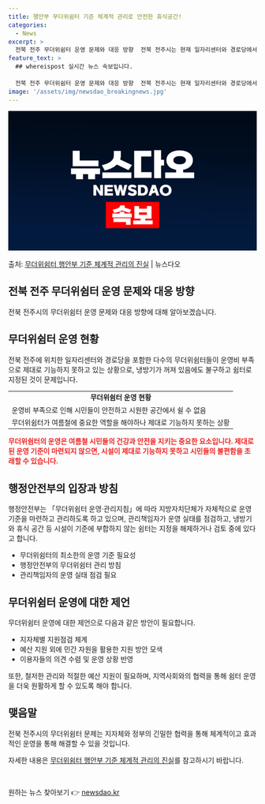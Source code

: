 ```yaml
---
title: 행안부 무더위쉼터 기준 체계적 관리로 안전한 휴식공간!
categories:
  - News
excerpt: >
  전북 전주 무더위쉼터 운영 문제와 대응 방향  전북 전주시는 현재 일자리센터와 경로당에서 운영 중인 무더위쉼…
feature_text: >
  ## whereispost 실시간 뉴스 속보입니다.

  전북 전주 무더위쉼터 운영 문제와 대응 방향  전북 전주시는 현재 일자리센터와 경로당에서 운영 중인 무더위쉼…
image: '/assets/img/newsdao_breakingnews.jpg'
---
```


![뉴스다오 속보](/assets/img/newsdao_breakingnews.jpg)

<p>출처: <a href="https://newsdao.kr/4588" rel="dofollow">무더위쉼터 행안부 기준 체계적 관리의 진실</a> | 뉴스다오</p>

<h2 data-ke-size="size26">전북 전주 무더위쉼터 운영 문제와 대응 방향</h2>
<p data-ke-size="size16">전북 전주시의 무더위쉼터 운영 문제와 대응 방향에 대해 알아보겠습니다.</p>

<h2>무더위쉼터 운영 현황</h2>
<p data-ke-size="size16">전북 전주에 위치한 일자리센터와 경로당을 포함한 다수의 무더위쉼터들이 운영비 부족으로 제대로 기능하지 못하고 있는 상황으로, 냉방기가 꺼져 있음에도 불구하고 쉼터로 지정된 것이 문제입니다.</p>

<table>
<tr>
<td style="text-align: center; height: 17px;"><b>무더위쉼터 운영 현황</b></td>
</tr>
<tr>
<td>운영비 부족으로 인해 시민들이 안전하고 시원한 공간에서 쉴 수 없음</td>
</tr>
<tr>
<td>무더위쉼터가 여름철에 중요한 역할을 해야하나 제대로 기능하지 못하는 상황</td>
</tr>
</table>

<b><span style="color: #ee2323;">무더위쉼터의 운영은 여름철 시민들의 건강과 안전을 지키는 중요한 요소입니다. 제대로 된 운영 기준이 마련되지 않으면, 시설이 제대로 기능하지 못하고 시민들의 불편함을 초래할 수 있습니다.</span></b>

<h2>행정안전부의 입장과 방침</h2>
<p data-ke-size="size16">행정안전부는 「무더위쉼터 운영·관리지침」에 따라 지방자치단체가 자체적으로 운영 기준을 마련하고 관리하도록 하고 있으며, 관리책임자가 운영 실태를 점검하고, 냉방기와 휴식 공간 등 시설이 기준에 부합하지 않는 쉼터는 지정을 해제하거나 검토 중에 있다고 합니다.</p>

<ul>
<li>무더위쉼터의 최소한의 운영 기준 필요성</li>
<li>행정안전부의 무더위쉼터 관리 방침</li>
<li>관리책임자의 운영 실태 점검 필요</li>
</ul>

<h2>무더위쉼터 운영에 대한 제언</h2>
<p data-ke-size="size16">무더위쉼터 운영에 대한 제언으로 다음과 같은 방안이 필요합니다.</p>

<ul>
<li>지자체별 지원점검 체계</li>
<li>예산 지원 외에 민간 자원을 활용한 지원 방안 모색</li>
<li>이용자들의 의견 수렴 및 운영 상황 반영</li>
</ul>

<p data-ke-size="size16">또한, 철저한 관리와 적절한 예산 지원이 필요하며, 지역사회와의 협력을 통해 쉼터 운영을 더욱 원활하게 할 수 있도록 해야 합니다.</p>

<h2>맺음말</h2>
<p data-ke-size="size16">전북 전주시의 무더위쉼터 문제는 지자체와 정부의 긴밀한 협력을 통해 체계적이고 효과적인 운영을 통해 해결할 수 있을 것입니다.</p>
<p data-ke-size="size16">자세한 내용은 <a href="https://newsdao.kr/4588">무더위쉼터 행안부 기준 체계적 관리의 진실</a>를 참고하시기 바랍니다.</p>
<p data-ke-size="size16">&nbsp;</p> 

원하는 뉴스 찾아보기 👉 <a href="https://newsdao.kr" rel="dofollow">newsdao.kr</a>


